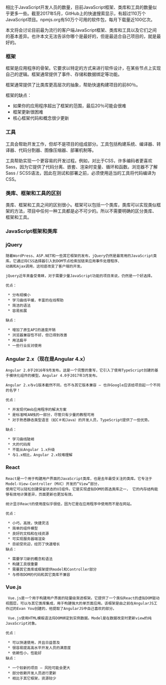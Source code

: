相比于JavaScript开发人员的数量，目前JavaScript框架、类库和工具的数量似乎更多一些。截至2017年5月，GitHub上的快速搜索显示，有超过110万个JavaScript项目。npmjs.org有50万个可用的软件包，每月下载量近100亿次。

本文将会讨论目前最为流行的客户端JavaScript框架、类库和工具以及它们之间的基本差异。也许本文无法告诉你哪个是最好的，但是最适合自己项目的，就是最好的。

### 框架

框架是应用程序的骨架。它要求以特定的方式来进行软件设计，在某些节点上实现自己的逻辑。框架通常提供了事件、存储和数据绑定等功能。

框架通常提供了比类库更高层次的抽象，帮助快速构建项目的前80％。

框架的缺点：

 * 如果你的应用程序超出了框架的范围，最后20％可能会很难
 * 框架更新很困难
 * 核心框架代码和概念很少更新
 
 ### 工具

 工具会帮助开发工作，但却不是项目的组成部分。工具包括构建系统、编译器、转译器、代码分割器、图像压缩器、部署机制等。

 工具帮助实现一个更容易的开发过程。例如，对比于CSS，许多编码者更喜欢Sass，因为它提供了代码分离、嵌套、渲染时变量、循环和函数。浏览器不了解Sass / SCSS语法，因此在测试和部署之前，必须使用适当的工具将代码编译为CSS。
 
###  类库、框架和工具的区别

类库、框架和工具之间的区别很小。框架可以包括一个类库，类库可以实现类似框架的方法，项目中任何一种工具都是必不可少的。所以不需要明确的区分类库、
框架和工具。

### JavaScript框架和类库

### jQuery
```
随着WordPress、ASP.NET和一些其它框架的发布，jQuery仍然是最常用的JavaScript类库。它通过将CSS选择器引入到DOM节点检索加链来应用事件处理程序、
动画和Ajax调用，这彻底改变了客户端的开发。

jQuery近年来备受青睐，对于需要少量JavaScript功能的项目来说，仍然是一个好选择。

优点：

 * 分布规模小
 * 学习曲线平缓，丰富的在线帮助
 * 简洁的语法
 * 容易拓展
 
缺点：

 * 增加了原生API的速度开销
 * 浏览器兼容性不好，但已得到改善
 * 用法扁平
 * 一些行业反对使用

```
### Angular 2.x（现在是Angular 4.x）

```
Angular 2.0于2016年9月发布。这是一个完整的重写，它引入了使用TypeScript创建的基于模块化组件的模型。Angular 4.0于2017年3月发布。

Angular 2.x与v1版本截然不同，也不与其它版本兼容 – 也许Google应该给项目起一个不同的名字！

优点：

 * 开发现代Web应用程序的解决方案
 * 是标准MEAN栈的一部分，尽管只有少量的教程可用
 * 对于熟悉静态类型语言（如C＃和Java）的开发人员，TypeScript提供了一些优势。
 
缺点：

 * 学习曲线陡峭
 * 大的代码库
 * 不能从Angular 1.x升级
 * 与1.x相比，Angular 2.x较难理解
```

### React

```
React是一个用于构建用户界面的JavaScript类库，也是去年最受关注的类库。它专注于Model-View-Controller（MVC）开发的“View”部分，
使用它可以轻松创建保留状态的UI组件。它是实现虚拟DOM的首选类库之一， 它的内存结构能够有效地计算差异，页面更新也更加有效。

统计显示React的使用度似乎很低，因为它是在应用程序中使用而不是在网站。

优点：

 * 小巧，高效，快捷灵活
 * 简单的组件模型
 * 良好的文档和在线资源
 * 可实现服务器端渲染
 * 目前受欢迎，经历了快速增长
缺点：

 * 需要学习新的概念和语法
 * 构建工具很重要
 * 需要其它类库或框架提供model和Controller部分
 * 与修改DOM的代码和其它类库不兼容

```
### Vue.js
```
 Vue.js是一个用于构建用户界面的轻量级渐进框架。它提供了一个类似React的虚拟DOM驱动视图层，可以与其它类库集成，用于构建强大的单页面应用。该框架是由之前在AngularJS工作过的Evan You创建的，他提取了AngularJS中自己喜欢的部分。

 Vue.js使用HTML模板语法将DOM绑定到实例数据。Model是在数据改变时更新view的纯JavaScript对象。

优点：

 * 可以快速使用，并且日益普及
 * 很容易提高高水平开发人员的满意度
 * 依赖性小，性能好
缺点：

 * 一个较新的项目 – 风险可能会更大
 * 部分依赖开发人员进行更新
 * 相比于其它框架，资源较少
```

